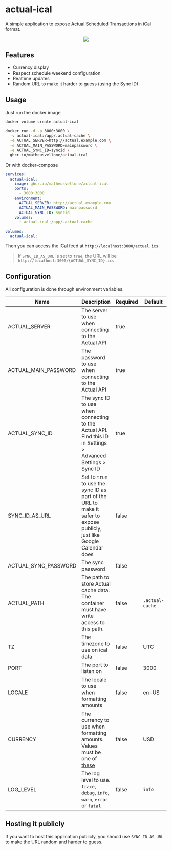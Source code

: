 # actual-ical

A simple application to expose [Actual](https://github.com/actualbudget/actual) Scheduled Transactions in iCal format.

<p align="center">
  <img src="_images/homepage_example.png" />
</p>

## Features

- Currency display
- Respect schedule weekend configuration
- Realtime updates
- Random URL to make it harder to guess (using the Sync ID)

## Usage

Just run the docker image

```bash
docker volume create actual-ical

docker run -d -p 3000:3000 \
  -v actual-ical:/app/.actual-cache \
  -e ACTUAL_SERVER=http://actual.example.com \
  -e ACTUAL_MAIN_PASSWORD=mainpassword \
  -e ACTUAL_SYNC_ID=syncid \
  ghcr.io/matheusvellone/actual-ical
```

Or with docker-compose

```yaml
services:
  actual-ical:
    image: ghcr.io/matheusvellone/actual-ical
    ports:
      - 3000:3000
    environment:
      ACTUAL_SERVER: http://actual.example.com
      ACTUAL_MAIN_PASSWORD: mainpassword
      ACTUAL_SYNC_ID: syncid
    volumes:
      - actual-ical:/app/.actual-cache

volumes:
  actual-ical:
```

Then you can access the iCal feed at `http://localhost:3000/actual.ics`

> If `SYNC_ID_AS_URL` is set to `true`, the URL will be `http://localhost:3000/{ACTUAL_SYNC_ID}.ics`

## Configuration

All configuration is done through environment variables.

|Name|Description|Required|Default|
|---|---|---|---|
|ACTUAL_SERVER|The server to use when connecting to the Actual API|true||
|ACTUAL_MAIN_PASSWORD|The password to use when connecting to the Actual API|true||
|ACTUAL_SYNC_ID|The sync ID to use when connecting to the Actual API. Find this ID in Settings > Advanced Settings > Sync ID|true||
|SYNC_ID_AS_URL|Set to `true` to use the sync ID as part of the URL to make it safer to expose publicly, just like Google Calendar does|false||
|ACTUAL_SYNC_PASSWORD|The sync password|false||
|ACTUAL_PATH|The path to store Actual cache data. The container must have write access to this path.|false|`.actual-cache`|
|TZ|The timezone to use on ical data|false|UTC|
|PORT|The port to listen on|false|3000|
|LOCALE|The locale to use when formatting amounts|false|en-US|
|CURRENCY|The currency to use when formatting amounts. Values must be one of [these](https://en.wikipedia.org/wiki/ISO_4217#List_of_ISO_4217_currency_codes)|false|USD|
|LOG_LEVEL|The log level to use. `trace`, `debug`, `info`, `warn`, `error` or `fatal`|false|`info`|

## Hosting it publicly

If you want to host this application publicly, you should use `SYNC_ID_AS_URL` to make the URL random and harder to guess.
